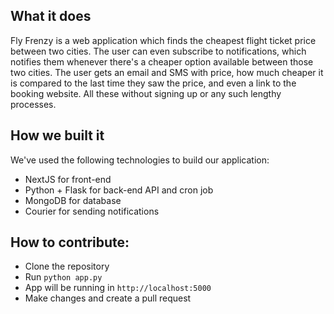 ## What it does
Fly Frenzy is a web application which finds the cheapest flight ticket price between two cities. The user can even subscribe to notifications, which notifies them whenever there's a cheaper option available between those two cities. The user gets an email and SMS with price, how much cheaper it is compared to the last time they saw the price, and even a link to the booking website. All these without signing up or any such lengthy processes.

## How we built it
We've used the following technologies to build our application:
- NextJS for front-end
- Python + Flask for back-end API and cron job
- MongoDB for database
- Courier for sending notifications

## How to contribute:
- Clone the repository
- Run `python app.py`
- App will be running in `http://localhost:5000`
- Make changes and create a pull request
